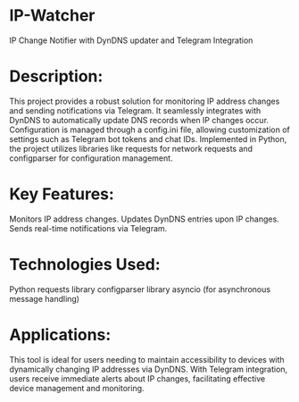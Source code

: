 # IP-Watcher
IP Change Notifier with DynDNS updater and Telegram Integration

# Description:

This project provides a robust solution for monitoring IP address changes and sending notifications via Telegram. It seamlessly integrates with DynDNS to automatically update DNS records when IP changes occur. Configuration is managed through a config.ini file, allowing customization of settings such as Telegram bot tokens and chat IDs. Implemented in Python, the project utilizes libraries like requests for network requests and configparser for configuration management.

# Key Features:

Monitors IP address changes.
Updates DynDNS entries upon IP changes.
Sends real-time notifications via Telegram.

# Technologies Used:

Python
requests library
configparser library
asyncio (for asynchronous message handling)

# Applications:

This tool is ideal for users needing to maintain accessibility to devices with dynamically changing IP addresses via DynDNS. With Telegram integration, users receive immediate alerts about IP changes, facilitating effective device management and monitoring.

